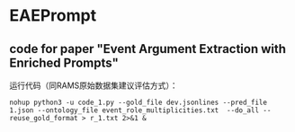 # EAEPrompt

## code for paper "Event Argument Extraction with Enriched Prompts"


运行代码（同RAMS原始数据集建议评估方式）：
```
nohup python3 -u code_1.py --gold_file dev.jsonlines --pred_file 1.json --ontology_file event_role_multiplicities.txt  --do_all --reuse_gold_format > r_1.txt 2>&1 &
```
